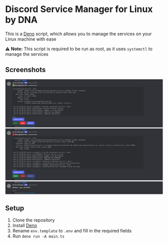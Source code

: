 # Discord Service Manager for Linux by DNA

This is a [Deno](https://deno.com) script, which allows you to manage the services on your Linux machine with ease

⚠️ **Note:** This script is required to be run as root, as it uses `systemctl` to manage the services

## Screenshots

![alt text](docs/1.svg)
![alt text](docs/2.svg)
![alt text](docs/3.svg)

## Setup

1. Clone the repository
2. Install [Deno](https://deno.com/)
3. Rename `env.template` to `.env` and fill in the required fields
4. Run `deno run -A main.ts`
